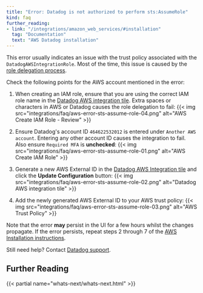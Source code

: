 ```yaml
---
title: "Error: Datadog is not authorized to perform sts:AssumeRole"
kind: faq
further_reading:
- link: "/integrations/amazon_web_services/#installation"
  tag: "Documentation"
  text: "AWS Datadog installation"
---
```


This error usually indicates an issue with the trust policy associated with the `DatadogAWSIntegrationRole`. Most of the time, this issue is caused by the [role delegation process][1].

Check the following points for the AWS account mentioned in the error:

1. When creating an IAM role, ensure that you are using the correct IAM role name in the [Datadog AWS integration tile][2]. Extra spaces or characters in AWS or Datadog causes the role delegation to fail:
    {{< img src="integrations/faq/aws-error-sts-assume-role-04.png" alt="AWS Create IAM Role - Review" >}}

2. Ensure Datadog's account ID `464622532012` is entered under `Another AWS account`. Entering any other account ID causes the integration to fail. Also ensure `Required MFA` is **unchecked**:
    {{< img src="integrations/faq/aws-error-sts-assume-role-01.png" alt="AWS Create IAM Role" >}}

3. Generate a new AWS External ID in the [Datadog AWS Integration tile][2] and click the **Update Configuration** button:
  {{< img src="integrations/faq/aws-error-sts-assume-role-02.png" alt="Datadog AWS integration tile" >}}

4. Add the newly generated AWS External ID to your AWS trust policy:
  {{< img src="integrations/faq/aws-error-sts-assume-role-03.png" alt="AWS Trust Policy" >}}

Note that the error **may** persist in the UI for a few hours whilst the changes propagate.
If the error persists, repeat steps 2 through 7 of the [AWS Installation instructions][1].

Still need help? Contact [Datadog support][3].

## Further Reading

{{< partial name="whats-next/whats-next.html" >}}

[1]: /integrations/amazon_web_services/#installation
[2]: https://app.datadoghq.com/account/settings#integrations/amazon_web_services
[3]: /help/
